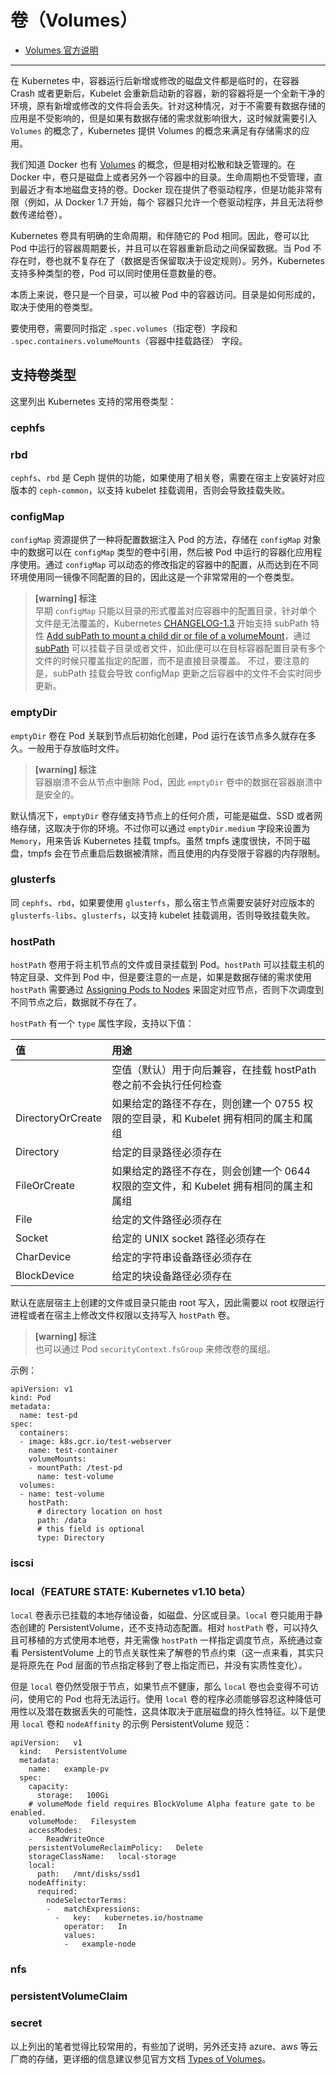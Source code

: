 # 卷（Volumes）

* [Volumes 官方说明](https://kubernetes.io/docs/concepts/storage/volumes/)

---

在 Kubernetes 中，容器运行后新增或修改的磁盘文件都是临时的，在容器 Crash 或者更新后，Kubelet 会重新启动新的容器，新的容器将是一个全新干净的环境，原有新增或修改的文件将会丢失。针对这种情况，对于不需要有数据存储的应用是不受影响的，但是如果有数据存储的需求就影响很大，这时候就需要引入 `Volumes` 的概念了，Kubernetes 提供 Volumes 的概念来满足有存储需求的应用。

我们知道 Docker 也有 [Volumes](https://docs.docker.com/storage/volumes/) 的概念，但是相对松散和缺乏管理的。在 Docker 中，卷只是磁盘上或者另外一个容器中的目录。生命周期也不受管理，直到最近才有本地磁盘支持的卷。Docker 现在提供了卷驱动程序，但是功能非常有限（例如，从 Docker 1.7 开始，每个 容器只允许一个卷驱动程序，并且无法将参数传递给卷）。

Kubernetes 卷具有明确的生命周期，和伴随它的 Pod 相同。因此，卷可以比 Pod 中运行的容器周期要长，并且可以在容器重新启动之间保留数据。当 Pod 不存在时，卷也就不复存在了（数据是否保留取决于设定规则）。另外，Kubernetes 支持多种类型的卷，Pod 可以同时使用任意数量的卷。

本质上来说，卷只是一个目录，可以被 Pod 中的容器访问。目录是如何形成的，取决于使用的卷类型。

要使用卷，需要同时指定 `.spec.volumes`（指定卷）字段和 `.spec.containers.volumeMounts`（容器中挂载路径） 字段。

## 支持卷类型

这里列出 Kubernetes 支持的常用卷类型：

### cephfs

### rbd

`cephfs`、`rbd` 是 Ceph 提供的功能，如果使用了相关卷，需要在宿主上安装好对应版本的 `ceph-common`，以支持 kubelet 挂载调用，否则会导致挂载失败。

### configMap

`configMap` 资源提供了一种将配置数据注入 Pod 的方法，存储在 `configMap` 对象中的数据可以在 `configMap` 类型的卷中引用，然后被 Pod 中运行的容器化应用程序使用。通过 `configMap` 可以动态的修改指定的容器中的配置，从而达到在不同环境使用同一镜像不同配置的目的，因此这是一个非常常用的一个卷类型。

> **[warning] 标注**  
> 早期 `configMap` 只能以目录的形式覆盖对应容器中的配置目录，针对单个文件是无法覆盖的，Kubernetes [CHANGELOG-1.3](https://github.com/kubernetes/kubernetes/blob/master/CHANGELOG-1.3.md) 开始支持 subPath 特性 [Add subPath to mount a child dir or file of a volumeMount](https://github.com/kubernetes/kubernetes/pull/22575)，通过 [subPath](https://kubernetes.io/docs/concepts/storage/volumes/#using-subpath) 可以挂载子目录或者文件，如此便可以在目标容器配置目录有多个文件的时候只覆盖指定的配置，而不是直接目录覆盖。
> 不过，要注意的是，subPath 挂载会导致 configMap 更新之后容器中的文件不会实时同步更新。

### emptyDir

`emptyDir` 卷在 Pod 关联到节点后初始化创建，Pod 运行在该节点多久就存在多久。一般用于存放临时文件。

> **[warning] 标注**  
> 容器崩溃不会从节点中删除 Pod，因此 `emptyDir` 卷中的数据在容器崩溃中是安全的。

默认情况下，`emptyDir` 卷存储支持节点上的任何介质，可能是磁盘、SSD 或者网络存储，这取决于你的环境。不过你可以通过 `emptyDir.medium` 字段来设置为 `Memory`，用来告诉 Kubernetes 挂载 tmpfs。虽然 tmpfs 速度很快，不同于磁盘，tmpfs 会在节点重启后数据被清除，而且使用的内存受限于容器的内存限制。

### glusterfs

同 `cephfs`、`rbd`，如果要使用 `glusterfs`，那么宿主节点需要安装好对应版本的 `glusterfs-libs`、`glusterfs`，以支持 kubelet 挂载调用，否则导致挂载失败。

### hostPath

`hostPath` 卷用于将主机节点的文件或目录挂载到 Pod。`hostPath` 可以挂载主机的特定目录、文件到 Pod 中，但是要注意的一点是，如果是数据存储的需求使用 `hostPath` 需要通过 [Assigning Pods to Nodes](https://kubernetes.io/docs/concepts/configuration/assign-pod-node/) 来固定对应节点，否则下次调度到不同节点之后，数据就不存在了。

`hostPath` 有一个 `type` 属性字段，支持以下值：

| 值 | 用途 |
|:-- |:--  |
|    | 空值（默认）用于向后兼容，在挂载 hostPath 卷之前不会执行任何检查 |
| DirectoryOrCreate | 如果给定的路径不存在，则创建一个 0755 权限的空目录，和 Kubelet 拥有相同的属主和属组 |
| Directory | 给定的目录路径必须存在 |
| FileOrCreate | 如果给定的路径不存在，则会创建一个 0644 权限的空文件，和 Kubelet 拥有相同的属主和属组 |
| File | 给定的文件路径必须存在 |
| Socket | 给定的 UNIX socket 路径必须存在 |
| CharDevice | 给定的字符串设备路径必须存在 |
| BlockDevice | 给定的块设备路径必须存在 |

默认在底层宿主上创建的文件或目录只能由 root 写入，因此需要以 root 权限运行进程或者在宿主上修改文件权限以支持写入 `hostPath` 卷。

> **[warning] 标注**  
> 也可以通过 Pod `securityContext.fsGroup` 来修改卷的属组。

示例：

```
apiVersion: v1
kind: Pod
metadata:
  name: test-pd
spec:
  containers:
  - image: k8s.gcr.io/test-webserver
    name: test-container
    volumeMounts:
    - mountPath: /test-pd
      name: test-volume
  volumes:
  - name: test-volume
    hostPath:
      # directory location on host
      path: /data
      # this field is optional
      type: Directory
```

### iscsi

### local（FEATURE STATE: Kubernetes v1.10 beta）

`local` 卷表示已挂载的本地存储设备，如磁盘、分区或目录。`local` 卷只能用于静态创建的 PersistentVolume，还不支持动态配置。相对 `hostPath` 卷，可以持久且可移植的方式使用本地卷，并无需像 `hostPath` 一样指定调度节点，系统通过查看 PersistentVolume 上的节点关联性来了解卷的节点约束（这一点来看，其实只是将原先在 Pod 层面的节点指定移到了卷上指定而已，并没有实质性变化）。

但是 `local` 卷仍然受限于节点，如果节点不健康，那么 `local` 卷也会变得不可访问，使用它的 Pod 也将无法运行。使用 `local` 卷的程序必须能够容忍这种降低可用性以及潜在数据丢失的可能性，这具体取决于底层磁盘的持久性特征。以下是使用 `local` 卷和 `nodeAffinity` 的示例 PersistentVolume 规范：

```
apiVersion:   v1
  kind:   PersistentVolume
  metadata:
    name:   example-pv
  spec:
    capacity:
      storage:   100Gi
    # volumeMode field requires BlockVolume Alpha feature gate to be enabled.
    volumeMode:   Filesystem
    accessModes:
    -   ReadWriteOnce
    persistentVolumeReclaimPolicy:   Delete
    storageClassName:   local-storage
    local:
      path:   /mnt/disks/ssd1
    nodeAffinity:
      required:
        nodeSelectorTerms:
        -   matchExpressions:
          -   key:   kubernetes.io/hostname
            operator:   In
            values:
            -   example-node
```

### nfs

### persistentVolumeClaim

### secret

以上列出的笔者觉得比较常用的，有些加了说明，另外还支持 azure、aws 等云厂商的存储，更详细的信息建议参见官方文档 [Types of Volumes](https://kubernetes.io/docs/concepts/storage/volumes/#types-of-volumes)。
